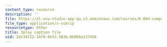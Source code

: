 ```yaml
---
content_type: resource
description: ''
file: https://ol-ocw-studio-app-qa.s3.amazonaws.com/courses/6-004-computation-structures-spring-2017/2dc347221bf89e33383b6b068a137458_J5Mg_tqT18g.srt
file_type: application/x-subrip
resourcetype: Other
title: 3play caption file
uid: 2dc34722-1bf8-9e33-383b-6b068a137458
---
```

